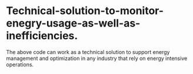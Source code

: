 # Technical-solution-to-monitor-enegry-usage-as-well-as-inefficiencies.
The above code can work as a technical solution to support energy management and optimization in any industry that rely on energy intensive operations. 
